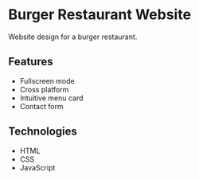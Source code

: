 # Burger Restaurant Website

Website design for a burger restaurant.

## Features

- Fullscreen mode
- Cross platform
- Intuitive menu card
- Contact form

## Technologies

- HTML
- CSS
- JavaScript